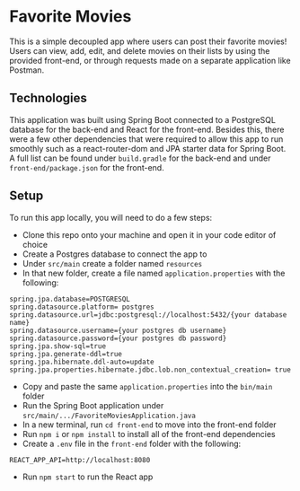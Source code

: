 # Favorite Movies
This is a simple decoupled app where users can post their favorite movies! Users can view, add, edit, and delete movies on their lists by using the provided front-end, or through requests made on a separate application like Postman.

## Technologies
This application was built using Spring Boot connected to a PostgreSQL database for the back-end and React for the front-end. Besides this, there were a few other dependencies that were required to allow this app to run smoothly such as a react-router-dom and JPA starter data for Spring Boot. A full list can be found under `build.gradle` for the back-end and under `front-end/package.json` for the front-end.

## Setup
To run this app locally, you will need to do a few steps:
- Clone this repo onto your machine and open it in your code editor of choice
- Create a Postgres database to connect the app to
- Under `src/main` create a folder named `resources` 
- In that new folder, create a file named `application.properties` with the following:
```
spring.jpa.database=POSTGRESQL
spring.datasource.platform= postgres
spring.datasource.url=jdbc:postgresql://localhost:5432/{your database name}
spring.datasource.username={your postgres db username}
spring.datasource.password={your postgres db password}
spring.jpa.show-sql=true
spring.jpa.generate-ddl=true
spring.jpa.hibernate.ddl-auto=update
spring.jpa.properties.hibernate.jdbc.lob.non_contextual_creation= true
```
- Copy and paste the same `application.properties` into the `bin/main` folder
- Run the Spring Boot application under `src/main/.../FavoriteMoviesApplication.java`
- In a new terminal, run `cd front-end` to move into the front-end folder
- Run `npm i` or `npm install` to install all of the front-end dependencies
- Create a `.env` file in the `front-end` folder with the following:
```
REACT_APP_API=http://localhost:8080
```
- Run `npm start` to run the React app

## 